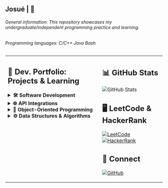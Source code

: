 ## Josué | 🤠 

###### General information: This repository showcases my undergraduate/independent programming practice and learning.
###### Programming languages: C/C++ Java Bash

<table>
  <tr>
    <td valign="top" width="60%">
    
## 📕 Dev. Portfolio: Projects & Learning

<details>
<summary><b>🛠️ Software Development</b></summary>  

[Grocery Store (C)](https://github.com/jlndvr/groceryStore)  
[Race Simulator (C)](https://github.com/jlndvr/carRace)  
[Mini Calendar (C)](https://github.com/jlndvr/miniCalendar)  
[String Copier (C)](https://github.com/jlndvr/stringCopier)  
[Month/Date/Year (C)](https://github.com/jlndvr/monthDateYear)  
[Anagram Finder (C)](https://github.com/jlndvr/anagrams)  
[Library Management System (C++)](https://github.com/jlndvr/libraryManagementSystem)  
[Network Packet Processing (C++)](https://github.com/jlndvr/networkPacketProcessing)  
[Memory Managed Restaurant Reservations (C++)](https://github.com/jlndvr/memory-ManagedRestaurantReservations)  
[Designing a Departmental Dashboard (C++)](https://github.com/jlndvr/departmentalDashboard)  
[Custom Robotics Toolkit (C++)](https://github.com/jlndvr/customRoboticsToolkit)  
[Tic Tac Toe (C++)](https://github.com/jlndvr/tic-tac-toe)  
[Rock Paper Scissors Lizard Spock (C++)](https://github.com/jlndvr/rockPaperScissorsLizardSpock)  
[Dog Years (C++)](https://github.com/jlndvr/dogYears)  
[Fizz Buzz](https://github.com/jlndvr/fizzBuzz)  
[Quadratic Formula (C++)](https://github.com/jlndvr/quadraticFormula)  
[Piggy Bank (C++)](https://github.com/jlndvr/piggyBank)  
[Magic 8-Ball (C++)](https://github.com/jlndvr/magic8-Ball)  
[The Harry Potter Sorting Hat (C++)](https://github.com/jlndvr/harryPotterSortingHatQuiz)  
[Text Adventure (C++)](https://github.com/jlndvr/textAdventure)  
[Planting a Tree (Java)](https://github.com/jlndvr/plantingATree)  
[Java Variables: Mad Libs (Java)](https://github.com/jlndvr/Java-Variables-MadLibs)  
[Math Magic (Java)](https://github.com/jlndvr/mathMagic)  
[A Basic Calculator (Java)](https://github.com/jlndvr/aBasicCalculator)  
[Build a Droid (Java)](https://github.com/jlndvr/buildADroid)  
[Car Loan Payment Calculator (Java)](https://github.com/jlndvr/CarLoanPaymentCalculator)  
[Continents and Cities (Java)](https://github.com/jlndvr/ContinentsandCities)  
[The Prime Directive (Java)](https://github.com/jlndvr/thePrimeDirective)  
[DNA Sequencing (Java)](https://github.com/jlndvr/DNAsequencing)  

</details>

<details>
<summary><b>🌐 API Integrations</b></summary> 

  [Boots Boutique (Java)](https://github.com/jlndvr/bootBoutiqueAPI)  
  [Travel Adventures (Java)](https://github.com/jlndvr/travelAdventuresAPI)  
  
</details>

<details>
<summary><b>🧩 Object-Oriented Programming</b></summary>
  
[![OOP](https://img.shields.io/badge/Java_OOP--007396?style=flat-square&logo=java&logoColor=white)](https://github.com/jlndvr/JAVAOOP)  
[![OOP](https://img.shields.io/badge/OOP--00599C?style=flat-square&logo=c%2B%2B&logoColor=white)](https://github.com/jlndvr/CPPOOP)
  
</details>

<details>
<summary><b>⚙️ Data Structures & Algorithms</b></summary>  

[2D Arrays: Image Manipulation (Java)](https://github.com/jlndvr/2dArraysImageManipulationProject)  
[Desert Island Playlist (Java)](https://github.com/jlndvr/desertIslandPlaylist)  
[Whale Talk (C++)](https://github.com/jlndvr/whaleTalk)  
[Autocompleter (C++)](https://github.com/jlndvr/autocompleter)

</details>

</td>
<td width="40%" valign="top">

## 📊 GitHub Stats

![GitHub Stats](https://github-readme-stats.vercel.app/api?username=jlndvr&show_icons=true&theme=radical&hide_title=true)

## 🖥️ LeetCode & HackerRank

[![LeetCode](https://img.shields.io/badge/LeetCode--FFA116?style=for-the-badge&logo=leetcode)](https://leetcode.com/dillonAKAjlndvr/)
[![HackerRank](https://img.shields.io/badge/HackerRank--2EC866?style=for-the-badge&logo=hackerrank)](https://www.hackerrank.com/profile/jlndvr)

## 🤝 Connect

[![GitHub](https://img.shields.io/badge/GitHub--181717?style=for-the-badge&logo=github)](https://github.com/jlndvr)

</td>
  </tr>
</table>
